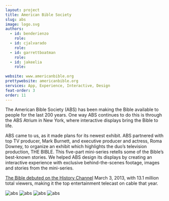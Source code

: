 ```yaml
---
layout: project
title: American Bible Society
slug: abs
image: logo.svg
authors:
  - id: benderienzo
    role: 
  - id: cjalvarado
    role: 
  - id: garrettboatman
    role: 
  - id: jakeelia
    role:
    
website: www.americanbible.org
prettywebsite: americanbible.org
services: App, Experience, Interactive, Design
feat-order: 3
order: 11
---
```


The American Bible Society (ABS) has been making the Bible available to people for the last 200 years. One way ABS continues to do this is through the ABS Atrium in New York, where interactive displays bring the Bible to life.

ABS came to us, as it made plans for its newest exhibit. ABS partnered with top TV producer, Mark Burnett, and executive producer and actress, Roma Downey, to organize an exhibit which highlights the duo’s television production, THE BIBLE. This five-part mini-series retells some of the Bible’s best-known stories. We helped ABS design its displays by creating an interactive experience with exclusive behind-the-scenes footage, images and stories from the mini-series.

[The Bible debuted on the History Channel](www.history.com/shows/the-bible) March 3, 2013, with 13.1 million total viewers, making it the top entertainment telecast on cable that year.


![abs](/images/client-assets/{{page.slug}}/01.jpg)
![abs](/images/client-assets/{{page.slug}}/02.jpg)
![abs](/images/client-assets/{{page.slug}}/03.jpg)
![abs](/images/client-assets/{{page.slug}}/04.jpg)